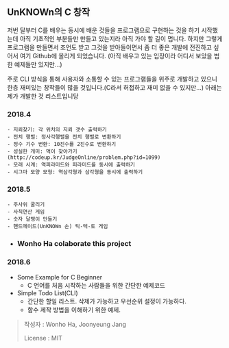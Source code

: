 ## UnKNOWn의 C 창작 

저번 달부터 C를 배우는 동시에 배운 것들을 프로그램으로 구현하는 것을 하기 시작했는데 아직 기초적인 부분들만 만들고 있는지라 아직 가야 할 길이 멉니다. 하지만 그렇게 프로그램을 만들면서 조언도 받고 그것을 받아들이면서 좀 더 좋은 개발에 전진하고 싶어서 여기 Github에 올리게 되었습니다. (아직 배우고 있는 입장이라 어디서 보았을 법한 예제들만 있지만...)

주로 CLI 방식을 통해 사용자와 소통할 수 있는 프로그램들을 위주로 개발하고 있으니 한층 재미있는 창작들이 많을 것입니다.(C라서 허접하고 재미 없을 수 있지만...) 아래는 제가 개발한 것 리스트입니당

### 2018.4

```
- 지뢰찾기: 각 위치의 지뢰 갯수 출력하기
- 전치 행렬: 정사각행렬을 전치 행렬로 변환하기
- 정수 기수 변환: 10진수를 2진수로 변환하기
- 성실한 개미: 먹이 찾아가기
(http://codeup.kr/JudgeOnline/problem.php?id=1099)
- 모래 시계: 역피라미드와 피라미드를 동시에 출력하기
- 시그마 모양 모형: 역삼각형과 삼각형을 동시에 출력하기
```

### 2018.5
```
- 주사위 굴리기
- 사칙연산 게임
- 숫자 달팽이 만들기
- 핸드메이드(UnKNOWn 손) 틱-텍-토 게임
```
- <h3>Wonho Ha colaborate this project
### 2018.6
- Some Example for C Beginner
    - C 언어를 처음 시작하는 사람들을 위한 간단한 예제코드
- Simple Todo List(CLI)
    - 간단한 할일 리스트. 삭제가 가능하고 우선순위 설정이 가능하다.
    - 함수 제작 방법을 이해하기 위한 예제.

> 작성자 : Wonho Ha, Joonyeung Jang<p>
> License : MIT
